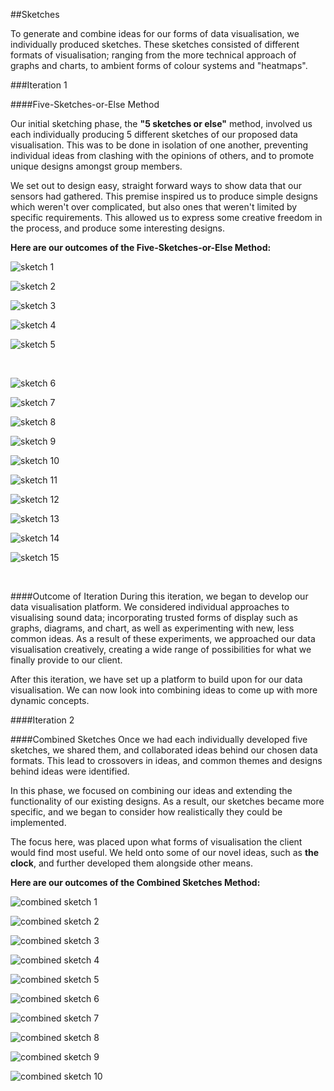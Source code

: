 ##Sketches

To generate and combine ideas for our forms of data visualisation, we individually produced sketches. These sketches consisted of different formats of visualisation; ranging from the more technical approach of graphs and charts, to ambient forms of colour systems and "heatmaps".  

###Iteration 1

####Five-Sketches-or-Else Method

Our initial sketching phase, the **"5 sketches or else"** method, involved us each individually producing 5 different sketches of our proposed data visualisation. This was to be done in isolation of one another, preventing individual ideas from clashing with the opinions of others, and to promote unique designs amongst group members. 

We set out to design easy, straight forward ways to show data that our sensors had gathered. This premise inspired us to produce simple designs which weren't over complicated, but also ones that weren't limited by specific requirements. This allowed us to express some creative freedom in the process, and produce some interesting designs. 

**Here are our outcomes of the Five-Sketches-or-Else Method:** 


![sketch 1](Images/Sketch%20Images/Matt_1.jpeg)

![sketch 2](Images/Sketch%20Images/Matt_2.jpeg)

![sketch 3](Images/Sketch%20Images/Matt_3.jpeg)
 
![sketch 4](Images/Sketch%20Images/Matt_4.jpeg)

![sketch 5](Images/Sketch%20Images/Matt_5.jpeg)

<br>

![sketch 6](Images/Sketch%20Images/Jack_1.png)

![sketch 7](Images/Sketch%20Images/Jack_2.png)

![sketch 8](Images/Sketch%20Images/Jack_3.png)

![sketch 9](Images/Sketch%20Images/Jack_4.png)

![sketch 10](Images/Sketch%20Images/Jack_5.png)

![sketch 11](Images/Sketch%20Images/Jack_6.png)

![sketch 12](Images/Sketch%20Images/Jack_7.png)

![sketch 13](Images/Sketch%20Images/Jack_8.png)

![sketch 14](Images/Sketch%20Images/Jack_9.png)

![sketch 15](Images/Sketch%20Images/Jack_10.png)

<br>

####Outcome of Iteration
During this iteration, we began to develop our data visualisation platform. We considered individual approaches to visualising sound data; incorporating trusted forms of display such as graphs, diagrams, and chart, as well as experimenting with new, less common ideas. As a result of these experiments, we approached our data visualisation creatively, creating a wide range of possibilities for what we finally provide to our client. 

After this iteration, we have set up a platform to build upon for our data visualisation. We can now look into combining ideas to come up with more dynamic concepts. 

####Iteration 2

####Combined Sketches 
Once we had each individually developed five sketches, we shared them, and collaborated ideas behind our chosen data formats. This lead to crossovers in ideas, and common themes and designs behind ideas were identified. 

In this phase, we focused on combining our ideas and extending the functionality of our existing designs. As a result, our sketches became more specific, and we began to consider how realistically they could be implemented. 

The focus here, was placed upon what forms of visualisation the client would find most useful. We held onto some of our novel ideas, such as **the clock**, and further developed them alongside other means. 

**Here are our outcomes of the Combined Sketches Method:**

![combined sketch 1](http://macdown.uranusjr.com/static/base/img/logo-160.png)

![combined sketch 2](http://macdown.uranusjr.com/static/base/img/logo-160.png)

![combined sketch 3](http://macdown.uranusjr.com/static/base/img/logo-160.png)

![combined sketch 4](http://macdown.uranusjr.com/static/base/img/logo-160.png)

![combined sketch 5](http://macdown.uranusjr.com/static/base/img/logo-160.png)

![combined sketch 6](http://macdown.uranusjr.com/static/base/img/logo-160.png)

![combined sketch 7](http://macdown.uranusjr.com/static/base/img/logo-160.png)

![combined sketch 8](http://macdown.uranusjr.com/static/base/img/logo-160.png)

![combined sketch 9](http://macdown.uranusjr.com/static/base/img/logo-160.png)

![combined sketch 10](http://macdown.uranusjr.com/static/base/img/logo-160.png)





   
